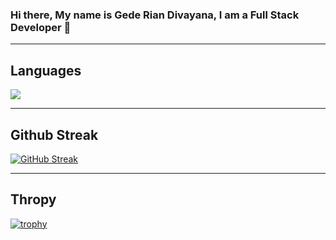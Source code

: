 ### Hi there, My name is Gede Rian Divayana, I am a Full Stack Developer 👋


---

## Languages
[<img src="https://github-readme-stats.vercel.app/api/top-langs/?username=Mathvediz&langs_count=8&layout=compact&theme=react&hide_border=true&bg_color=1F222E&title_color=F85D7F&icon_color=F8D866&hide=Jupyter%20Notebook">](https://metrics.lecoq.io/ouuan?template=classic)

---

## Github Streak
[![GitHub Streak](https://streak-stats.demolab.com/?user=Mathvediz)](https://git.io/streak-stats)

---

## Thropy
[![trophy](https://github-profile-trophy.vercel.app/?username=Mathvediz)](https://github.com/ryo-ma/github-profile-trophy)
